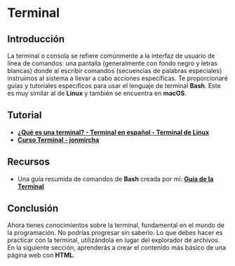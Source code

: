 # Terminal

## Introducción

La terminal o consola se refiere comúnmente a la interfaz de usuario de línea de comandos: una pantalla (generalmente con fondo negro y letras blancas) donde al escribir comandos (secuencias de palabras especiales) instruimos al sistema a llevar a cabo acciones específicas. Te proporcionaré guías y tutoriales específicos para usar el lenguaje de terminal **Bash**. Este es muy similar al de **Linux** y también se encuentra en **macOS**.

## Tutorial

-   **[¿Qué es una terminal? - Terminal en español - Terminal de Linux](https://terminaldelinux.com/terminal/introduccion/que-es-terminal/)**
-   **[Curso Terminal - jonmircha](https://www.youtube.com/watch?v=Pi0KVD4xTbc)**

## Recursos

-   Una guía resumida de comandos de **Bash** creada por mí: **[Guía de la Terminal](./assets/Bash-es.md)**

## Conclusión

Ahora tienes conocimientos sobre la terminal, fundamental en el mundo de la programación. No podrías progresar sin saberlo. Lo que debes hacer es practicar con la terminal, utilizándola en lugar del explorador de archivos. En la siguiente sección, aprenderás a crear el contenido más básico de una página web con **HTML**.

